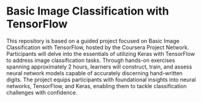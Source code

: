 # Basic Image Classification with TensorFlow
 This repository is based on a guided project focused on Basic Image Classification with TensorFlow, hosted by the Coursera Project Network. Participants will delve into the essentials of utilizing Keras with TensorFlow to address image classification tasks. Through hands-on exercises spanning approximately 2 hours, learners will construct, train, and assess neural network models capable of accurately discerning hand-written digits. The project equips participants with foundational insights into neural networks, TensorFlow, and Keras, enabling them to tackle classification challenges with confidence.
